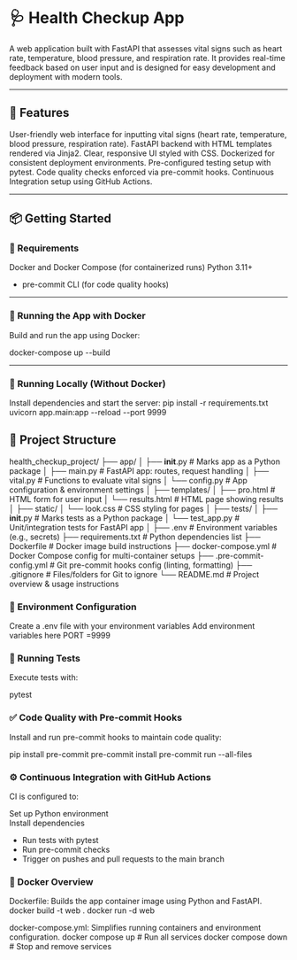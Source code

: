 # 🩺 Health Checkup App

A web application built with FastAPI that assesses vital signs such as heart rate, temperature, blood pressure, and respiration rate. It provides real-time feedback based on user input and is designed for easy development and deployment with modern tools.

---

## 🚀 Features

User-friendly web interface for inputting vital signs (heart rate, temperature, blood pressure, respiration rate).
FastAPI backend with HTML templates rendered via Jinja2.
Clear, responsive UI styled with CSS.
Dockerized for consistent deployment environments.
Pre-configured testing setup with pytest.
Code quality checks enforced via pre-commit hooks.
Continuous Integration setup using GitHub Actions.


---

## 📦 Getting Started

### 🔧 Requirements

Docker and Docker Compose (for containerized runs)
Python 3.11+

- pre-commit CLI (for code quality hooks)

---

### 🐳 Running the App with Docker

Build and run the app using Docker:

docker-compose up --build

---
### 🧪 Running Locally (Without Docker)


 Install dependencies and start the server:
pip install -r requirements.txt
uvicorn app.main:app --reload --port 9999
## 🧬 Project Structure
health_checkup_project/
├── app/
│   ├── __init__.py          # Marks app as a Python package
│   ├── main.py              # FastAPI app: routes, request handling
│   ├── vital.py             # Functions to evaluate vital signs
│   └── config.py            # App configuration & environment settings
│
├── templates/
│   ├── pro.html             # HTML form for user input
│   └── results.html         # HTML page showing results
│
├── static/
│   └── look.css             # CSS styling for pages
│
├── tests/
│   ├── __init__.py          # Marks tests as a Python package
│   └── test_app.py          # Unit/integration tests for FastAPI app
│
├── .env                     # Environment variables (e.g., secrets)
├── requirements.txt         # Python dependencies list
├── Dockerfile               # Docker image build instructions
├── docker-compose.yml       # Docker Compose config for multi-container setups
├── .pre-commit-config.yml   # Git pre-commit hooks config (linting, formatting)
├── .gitignore               # Files/folders for Git to ignore
└── README.md                # Project overview & usage instructions


### 🔑 Environment Configuration
Create a .env file with your environment variables
Add environment variables here
PORT =9999

### 🧪 Running Tests
Execute tests with:

pytest
### ✅ Code Quality with Pre-commit Hooks
Install and run pre-commit hooks to maintain code quality:

pip install pre-commit
pre-commit install
pre-commit run --all-files

### ⚙️ Continuous Integration with GitHub Actions

CI is configured to:

Set up Python environment  
Install dependencies  

- Run tests with pytest  
- Run pre-commit checks  
- Trigger on pushes and pull requests to the main branch


### 🐳 Docker Overview
Dockerfile: Builds the app container image using Python and FastAPI.
docker build -t web .
docker run -d web

docker-compose.yml: Simplifies running containers and environment configuration.
docker compose up        # Run all services
docker compose down      # Stop and remove services
